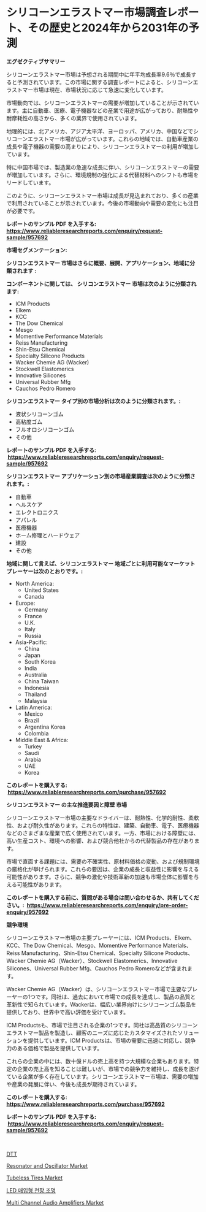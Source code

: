 <p><h1>シリコーンエラストマー市場調査レポート、その歴史と2024年から2031年の予測</h1></p><p><strong>エグゼクティブサマリー</strong></p>
<p><p>シリコーンエラストマー市場は予想される期間中に年平均成長率9.6％で成長すると予測されています。この市場に関する調査レポートによると、シリコーンエラストマー市場は現在、市場状況に応じて急速に変化しています。</p><p>市場動向では、シリコーンエラストマーの需要が増加していることが示されています。主に自動車、医療、電子機器などの産業で用途が広がっており、耐熱性や耐摩耗性の高さから、多くの業界で使用されています。</p><p>地理的には、北アメリカ、アジア太平洋、ヨーロッパ、アメリカ、中国などでシリコーンエラストマー市場が広がっています。これらの地域では、自動車産業の成長や電子機器の需要の高まりにより、シリコーンエラストマーの利用が増加しています。</p><p>特に中国市場では、製造業の急速な成長に伴い、シリコーンエラストマーの需要が増加しています。さらに、環境規制の強化による代替材料へのシフトも市場をリードしています。</p><p>このように、シリコーンエラストマー市場は成長が見込まれており、多くの産業で利用されていることが示されています。今後の市場動向や需要の変化にも注目が必要です。</p></p>
<p><strong>レポートのサンプル PDF を入手する: <a href="https://www.reliableresearchreports.com/enquiry/request-sample/957692">https://www.reliableresearchreports.com/enquiry/request-sample/957692</a></strong></p>
<p><strong>市場セグメンテーション:</strong></p>
<p><strong> シリコンエラストマー 市場はさらに概要、展開、アプリケーション、地域に分類されます :</strong></p>
<p><strong>コンポーネントに関しては、 シリコンエラストマー 市場は次のように分類されます: &nbsp;</strong></p>
<p><ul><li>ICM Products</li><li>Elkem</li><li>KCC</li><li>The Dow Chemical</li><li>Mesgo</li><li>Momentive Performance Materials</li><li>Reiss Manufacturing</li><li>Shin-Etsu Chemical</li><li>Specialty Silicone Products</li><li>Wacker Chemie AG (Wacker)</li><li>Stockwell Elastomerics</li><li>Innovative Silicones</li><li>Universal Rubber Mfg</li><li>Cauchos Pedro Romero</li></ul></p>
<p><strong> シリコンエラストマー タイプ別の市場分析は次のように分類されます。:</strong></p>
<p><ul><li>液状シリコーンゴム</li><li>高粘度ゴム</li><li>フルオロシリコーンゴム</li><li>その他</li></ul></p>
<p><strong>レポートのサンプル PDF を入手する: &nbsp;<a href="https://www.reliableresearchreports.com/enquiry/request-sample/957692">https://www.reliableresearchreports.com/enquiry/request-sample/957692</a></strong></p>
<p><strong> シリコンエラストマー アプリケーション別の市場産業調査は次のように分類されます。:</strong></p>
<p><ul><li>自動車</li><li>ヘルスケア</li><li>エレクトロニクス</li><li>アパレル</li><li>医療機器</li><li>ホーム修理とハードウェア</li><li>建設</li><li>その他</li></ul></p>
<p><strong>地域に関して言えば、シリコンエラストマー 地域ごとに利用可能なマーケットプレーヤーは次のとおりです。:</strong></p>
<p><ul>
    <li>
        North America:
        <ul>
            <li>United States</li>
            <li>Canada</li>
        </ul>
    </li>
    <li>
        Europe:
        <ul>
            <li>Germany</li>
            <li>France</li>
            <li>U.K.</li>
            <li>Italy</li>
            <li>Russia</li>
        </ul>
    </li>
    <li>
        Asia-Pacific:
        <ul>
            <li>China</li>
            <li>Japan</li>
            <li>South Korea</li>
            <li>India</li>
            <li>Australia</li>
            <li>China Taiwan</li>
            <li>Indonesia</li>
            <li>Thailand</li>
            <li>Malaysia</li>
        </ul>
    </li>
    <li>
        Latin America:
        <ul>
            <li>Mexico</li>
            <li>Brazil</li>
            <li>Argentina Korea</li>
            <li>Colombia</li>
        </ul>
    </li>
    <li>
        Middle East & Africa:
        <ul>
            <li>Turkey</li>
            <li>Saudi</li>
            <li>Arabia</li>
            <li>UAE</li>
            <li>Korea</li>
        </ul>
    </li>
    </ul></p>
<p><strong>このレポートを購入する: &nbsp;<a href="https://www.reliableresearchreports.com/purchase/957692">https://www.reliableresearchreports.com/purchase/957692</a></strong></p>
<p><strong>シリコンエラストマー の主な推進要因と障壁 市場</strong></p>
<p><p>シリコーンエラストマー市場の主要なドライバーは、耐熱性、化学的耐性、柔軟性、および耐久性があります。これらの特性は、建築、自動車、電子、医療機器などのさまざまな産業で広く使用されています。一方、市場における障壁には、高い生産コスト、環境への影響、および競合他社からの代替製品の存在があります。</p><p>市場で直面する課題には、需要の不確実性、原材料価格の変動、および規制環境の厳格化が挙げられます。これらの要因は、企業の成長と収益性に影響を与える可能性があります。さらに、競争の激化や技術革新の加速も市場全体に影響を与える可能性があります。</p></p>
<p><strong>このレポートを購入する前に、質問がある場合は問い合わせるか、共有してください。:&nbsp; <a href="https://www.reliableresearchreports.com/enquiry/pre-order-enquiry/957692">https://www.reliableresearchreports.com/enquiry/pre-order-enquiry/957692</a></strong></p>
<p><strong>競争環境</strong></p>
<p><p>シリコーンエラストマー市場の主要プレーヤーには、ICM Products、Elkem、KCC、The Dow Chemical、Mesgo、Momentive Performance Materials、Reiss Manufacturing、Shin-Etsu Chemical、Specialty Silicone Products、Wacker Chemie AG（Wacker）、Stockwell Elastomerics、Innovative Silicones、Universal Rubber Mfg、Cauchos Pedro Romeroなどが含まれます。</p><p>Wacker Chemie AG（Wacker）は、シリコーンエラストマー市場で主要なプレーヤーの1つです。同社は、過去において市場での成長を達成し、製品の品質と革新性で知られています。Wackerは、幅広い業界向けにシリコーンゴム製品を提供しており、世界中で高い評価を受けています。</p><p>ICM Productsも、市場で注目される企業の1つです。同社は高品質のシリコーンエラストマー製品を製造し、顧客のニーズに応じたカスタマイズされたソリューションを提供しています。ICM Productsは、市場の需要に迅速に対応し、競争力のある価格で製品を提供しています。</p><p>これらの企業の中には、数十億ドルの売上高を持つ大規模な企業もあります。特定の企業の売上高を知ることは難しいが、市場での競争力を維持し、成長を遂げている企業が多く存在しています。シリコーンエラストマー市場は、需要の増加や産業の発展に伴い、今後も成長が期待されています。</p></p>
<p><strong>このレポートを購入する: &nbsp; <a href="https://www.reliableresearchreports.com/purchase/957692">https://www.reliableresearchreports.com/purchase/957692</a></strong></p>
<p><strong>レポートのサンプル PDF を入手する: &nbsp;<a href="https://www.reliableresearchreports.com/enquiry/request-sample/957692">https://www.reliableresearchreports.com/enquiry/request-sample/957692</a></strong><strong></strong></p>
<p>&nbsp;</p>
<p><p><a href="https://medium.com/@saigekulas/dtt-%E3%83%9E%E3%83%BC%E3%82%B1%E3%83%83%E3%83%88%E5%B1%95%E6%9C%9B-%E6%A5%AD%E7%95%8C%E6%A6%82%E6%B3%81%E3%81%A8%E4%BA%88%E6%B8%AC-2024%E5%B9%B4%E3%81%8B%E3%82%892031%E5%B9%B4%E3%81%BE%E3%81%A7-b836f43baf13">DTT</a></p><p><a href="https://medium.com/@yoselnderson08909/resonator-and-oscillator-market-size-market-outlook-and-market-forecast-2024-to-2031-c4d8c7969d6a">Resonator and Oscillator Market</a></p><p><a href="https://issuu.com/reportprime-2/docs/tubeless-tires-market-size-2030.pptx">Tubeless Tires Market</a></p><p><a href="https://medium.com/@waynewood21/led-%EB%82%B4%EC%9E%A5-%EC%B2%9C%EC%9E%A5-%EC%A1%B0%EB%AA%85-%EC%8B%9C%EC%9E%A5-%EC%9D%B8%EC%82%AC%EC%9D%B4%ED%8A%B8-%EC%8B%9C%EC%9E%A5-%EB%8F%99%ED%96%A5-%EC%84%B1%EC%9E%A5-2024%EB%85%84%EB%B6%80%ED%84%B0-2031%EB%85%84%EA%B9%8C%EC%A7%80-%EC%98%88%EC%B8%A1%EB%90%9C-%EA%B2%AC%ED%95%B4-16fdf4b2e46e">LED 매입형 천장 조명</a></p><p><a href="https://github.com/johnbach50/Market-Research-Report-List-2/blob/main/multi-channel-audio-amplifiers-market.md">Multi Channel Audio Amplifiers Market</a></p></p>
